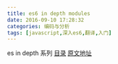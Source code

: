 ```yaml
---
title: es6 in depth modules
date: 2016-09-10 17:28:32
categories: 编码与分析
tags: [javascript,深入es6,翻译,入门]
---
```

es in depth 系列 [目录](/2016/09/10/es6-in-depth-content/) [原文地址](https://hacks.mozilla.org/category/es6-in-depth/)
